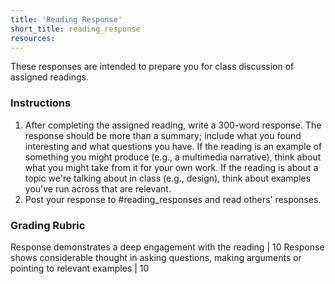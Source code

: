 ```yaml
---
title: 'Reading Response'
short_title: reading_response
resources:
---
```


These responses are intended to prepare you for class discussion of assigned readings.

### Instructions

1. After completing the assigned reading, write a 300-word response. The response should be more than a summary; include what you found interesting and what questions you have. If the reading is an example of something you might produce (e.g., a multimedia narrative), think about what you might take from it for your own work. If the reading is about a topic we're talking about in class (e.g., design), think about examples you've run across that are relevant.
2. Post your response to #reading_responses and read others' responses.

### Grading Rubric

Response demonstrates a deep engagement with the reading | 10
Response shows considerable thought in asking questions, making arguments or pointing to relevant examples | 10
